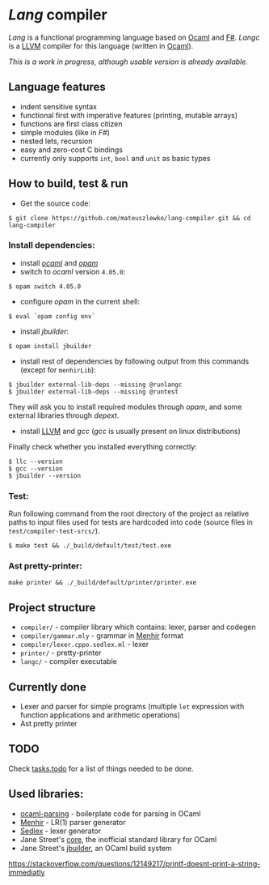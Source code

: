 # *Lang* compiler

*Lang* is a functional programming language based on [Ocaml](https://ocaml.org/) and [F#](http://fsharp.org/). *Langc* is a [LLVM](https://llvm.org/) compiler for this language (written in [Ocaml](https://ocaml.org/)).

*This is a work in progress, although usable version is already available.*

## Language features

- indent sensitive syntax
- functional first with imperative features (printing, mutable arrays)
- functions are first class citizen
- simple modules (like in *F#*)
- nested lets, recursion 
- easy and zero-cost C bindings
- currently only supports `int`, `bool` and `unit` as basic types

## How to build, test & run
- Get the source code: 
```
$ git clone https://github.com/mateuszlewko/lang-compiler.git && cd lang-compiler
```
### Install dependencies:
- install [*ocaml*](https://ocaml.org/docs/install.html) and [*opam*](https://opam.ocaml.org/doc/Install.html)
- switch to *ocaml* version `4.05.0`:
```
$ opam switch 4.05.0
```
- configure *opam* in the current shell: 
```
$ eval `opam config env`
```
- install *jbuilder*: 
```
$ opam install jbuilder
```
- install rest of dependencies by following output from this commands (except for `menhirLib`): 
```
$ jbuilder external-lib-deps --missing @runlangc
$ jbuilder external-lib-deps --missing @runtest
```
  They will ask you to install required modules through *opam*, and some external libraries through *depext*.
- install [LLVM](https://llvm.org/) and *gcc* (*gcc* is usually present on linux distributions)
  
 Finally check whether you installed everything correctly:
```
$ llc --version
$ gcc --version
$ jbuilder --version
```

### Test:
Run following command from the root directory of the project as relative paths to input files used for tests are hardcoded into code (source files in `test/compiler-test-srcs/`).
```
$ make test && ./_build/default/test/test.exe
```

### Ast pretty-printer:
```
make printer && ./_build/default/printer/printer.exe
```

## Project structure
- `compiler/` - compiler library which contains: lexer, parser and codegen 
- `compiler/gammar.mly` - grammar in [Menhir](http://gallium.inria.fr/~fpottier/menhir/) format
- `compiler/lexer.cppo.sedlex.ml` - lexer 
- `printer/` - pretty-printer 
- `langc/` - compiler executable

## Currently done

- Lexer and parser for simple programs (multiple `let` expression with function applications and arithmetic operations)
- Ast pretty printer

## TODO
Check [tasks.todo](https://github.com/mateuszlewko/lang-compiler/blob/master/tasks.todo) for a list of things needed to be done.

## Used libraries:

- [ocaml-parsing](https://github.com/smolkaj/ocaml-parsing) - boilerplate code for parsing in OCaml
- [Menhir](http://gallium.inria.fr/~fpottier/menhir/) - LR(1) parser generator
- [Sedlex](https://github.com/alainfrisch/sedlex) - lexer generator
- Jane Street's [core](https://ocaml.janestreet.com/ocaml-core/latest/doc/), the inofficial standard library for OCaml
- Jane Street's [jbuilder](https://github.com/janestreet/jbuilder), an OCaml build system


<https://stackoverflow.com/questions/12149217/printf-doesnt-print-a-string-immediatly>
